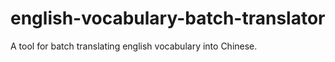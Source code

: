 # english-vocabulary-batch-translator
A tool for batch translating english vocabulary into Chinese.
